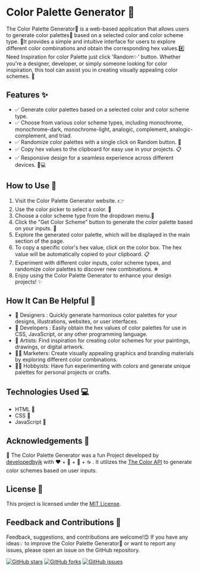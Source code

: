 # Color Palette Generator 🎨

The Color Palette Generator🎨 is a web-based application that allows users to generate color palettes🧩 based on a selected color and color scheme type. 🎀It provides a simple and intuitive interface for users to explore different color combinations and obtain the corresponding hex values.#️⃣ Need Inspiration for color Palette just click 'Random✨' button.  Whether you're a designer, developer, or simply someone looking for color inspiration, this tool can assist you in creating visually appealing color schemes. 🌈

## Features ✨

- ✅ Generate color palettes based on a selected color and color scheme type.
- ✅ Choose from various color scheme types, including monochrome, monochrome-dark, monochrome-light, analogic, complement, analogic-complement, and triad.
- ✅ Randomize color palettes with a single click on Random button. 🎲
- ✅ Copy hex values to the clipboard for easy use in your projects. 📋
- ✅ Responsive design for a seamless experience across different devices. 📱💻

## How to Use 🚀

1. Visit the Color Palette Generator website. 👉 
2. Use the color picker to select a color. 🎨
3. Choose a color scheme type from the dropdown menu.🔽
4. Click the "Get Color Scheme" button to generate the color palette based on your inputs. 🍄
5. Explore the generated color palette, which will be displayed in the main section of the page.
6. To copy a specific color's hex value, click on the color box. The hex value will be automatically copied to your clipboard. 📋
7. Experiment with different color inputs, color scheme types, and randomize color palettes to discover new combinations. ❄
8. Enjoy using the Color Palette Generator to enhance your design projects! ✨

## How It Can Be Helpful 🌟

- 👨 Designers : Quickly generate harmonious color palettes for your designs, illustrations, websites, or user interfaces.
- 🧒 Developers : Easily obtain the hex values of color palettes for use in CSS, JavaScript, or any other programming language.
- 🧔 Artists: Find inspiration for creating color schemes for your paintings, drawings, or digital artwork.
- 👩‍🦱 Marketers: Create visually appealing graphics and branding materials by exploring different color combinations.
- 👩‍🦰 Hobbyists: Have fun experimenting with colors and generate unique palettes for personal projects or crafts.

## Technologies Used 💻

- HTML 📙
- CSS 📘
- JavaScript 📔

## Acknowledgements 🙏

📌 The Color Palette Generator was a fun Project developed by [developedbyjk](https://www.instagram.com/developedbyjk) with ❤️ + 🧠 + 🐞 + ☕ . 
It utilizes the [The Color API](https://www.thecolorapi.com/) to generate color schemes based on user inputs.

## License 📄

This project is licensed under the [MIT License](LICENSE).

## Feedback and Contributions 📢

Feedback, suggestions, and contributions are welcome!😊 If you have any ideas💡 to improve the Color Palette Generator🎨 or want to report any issues, please open an issue on the GitHub repository.

[![GitHub stars](https://img.shields.io/github/stars/developedbyjk/color-palette-generator.svg?style=social)](https://github.com/developedbyjk/color-palette-generator/stargazers)
[![GitHub forks](https://img.shields.io/github/forks/developedbyjk/color-palette-generator.svg?style=social)](https://github.com/developedbyjk/color-palette-generator/network/members)
[![GitHub issues](https://img.shields.io/github/issues/developedbyjk/color-palette-generator.svg)](https://github.com/developedbyjk/color-palette-generator/issues)
